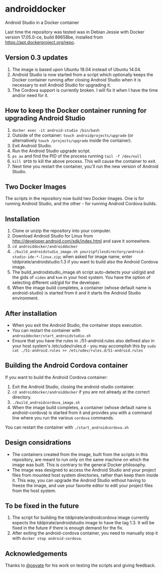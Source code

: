 # androiddocker
Android Studio in a Docker container

Last time the repository was tested was in Debian Jessie with Docker version 17.05.0-ce, build 89658be, installed from https://apt.dockerproject.org/repo.

## Version 0.3 updates
1. The image is based upon Ubuntu 18.04 instead of Ubuntu 14.04.
2. Android Studio is now started from a script which optionally keeps the Docker container running after closing Android Studio when it is necessary to exit Android Studio for upgrading it.
3. The Cordova support is currently broken. I will fix it when I have the time and/or need for it.

## How to keep the Docker container running for upgrading Android Studio
1. `docker exec -it android-studio /bin/bash`
2. Outside of the container: `touch androidprojects/upgrade` (or alternatively `touch /projects/upgrade` inside the container).
3. Exit Android Studio.
4. Run the Android Studio upgrade script.
5. `ps ax` and find the PID of the process running `tail -f /dev/null`
6. `kill $PID` to kill the above process. This will cause the container to exit.
7. Next time you restart the container, you'll run the new version of Android Studio.

## Two Docker Images

The scripts in the repository now build two Docker images. One is for running Android Studio, and the other - for running Android Cordova builds.

## Installation
1. Clone or unzip the repository into your computer.
2. Download Android Studio for Linux from http://developer.android.com/sdk/index.html and save it somewhere.
3. `cd androiddocker/androiddocker`
4. `./build_androidstudio_image.sh yourzipfilesdirectory/android-studio-ide-*-linux.zip`; when asked for image name, enter tddpirate/androidstudio:1.3 if you want to build also the Android Cordova image.
5. The build_androidstudio_image.sh script auto-detects your uid/gid and the gids of `video` and `kvm` in your host system. You have the option of selecting different uid/gid for the developer.
6. When the image build completes, a container (whose default name is android-studio) is started from it and it starts the Android Studio environment.

## After installation
* When you exit the Android Studio, the container stops execution.
* You can restart the container with `androiddocker/start_androidstudio.sh`
* Ensure that you have the rules in ./51-android.rules also defined also in your host system's /etc/udev/rules.d - you may accomplish this by `sudo cat ./51-android.rules >> /etc/udev/rules.d/51-android.rules`

## Building the Android Cordova container
If you want to build the Android Cordova container:

1. Exit the Android Studio, closing the android-studio container.
2. `cd androiddocker/androiddocker` if you are not already at the correct directory.
3. `./build_androidcordova_image.sh`
4. When the image build completes, a container (whose default name is android-cordova) is started from it and provides you with a command line where you run the various `cordova` commands.

You can restart the container with `./start_androidcordova.sh`

## Design considrations
* The containers created from the image, built from the scripts in this repository, are meant to run only on the same machine on which the image was built. This is contrary to the general Docker philosophy. 
* The image was designed to access the Android Studio and your project files from mounted host system directories, rather than keep them inside it. This way, you can upgrade the Android Studio without having to freeze the image, and use your favorite editor to edit your project files from the host system.

## To be fixed in the future
1. The script for building the tddpirate/androidcordova image currently expects the tddpirate/androidstudio image to have the tag 1.3. It will be fixed in the future if there is enough demand for the fix.
2. After exiting the android-cordova container, you need to manually stop it with `docker stop android-cordova`.

## Acknowledgements
Thanks to [@opyate](https://github.com/opyate) for his work on testing the scripts and giving feedback.
